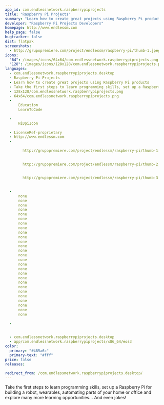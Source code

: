 ```yaml
---
app_id: com.endlessnetwork.raspberrypiprojects
title: "Raspberry Pi Projects"
summary: "Learn how to create great projects using Raspberry Pi products"
developer: "Raspberry Pi Projects Developers"
homepage: http://www.endlessm.com
help_page: false
bugtracker: false
dist: flatpak
screenshots:
  - http://grupopremiere.com/project/endlessm/raspberry-pi/thumb-1.jpeg
icons:
  "64": /images/icons/64x64/com.endlessnetwork.raspberrypiprojects.png
  "128": /images/icons/128x128/com.endlessnetwork.raspberrypiprojects.png
languages:
  - com.endlessnetwork.raspberrypiprojects.desktop
  - Raspberry Pi Projects
  - Learn how to create great projects using Raspberry Pi products
  - Take the first steps to learn programming skills, set up a Raspberry Pi for building a robot, wearables, automating parts of your home or office and explore many more learning opportunities... And even jokes!
  - 128x128/com.endlessnetwork.raspberrypiprojects.png
  - 64x64/com.endlessnetwork.raspberrypiprojects.png
  - 
      Education
      LearnToCode
    
  - 
      HiDpiIcon
    
  - LicenseRef-proprietary
  - http://www.endlessm.com
  - 
      
        http://grupopremiere.com/project/endlessm/raspberry-pi/thumb-1.jpeg
      
      
        http://grupopremiere.com/project/endlessm/raspberry-pi/thumb-2.jpeg
      
      
        http://grupopremiere.com/project/endlessm/raspberry-pi/thumb-3.jpeg
      
    
  - 
      none
      none
      none
      none
      none
      none
      none
      none
      none
      none
      none
      none
      none
      none
      none
      none
      none
      none
      none
      none
      none
      none
      none
      none
      none
      none
      none
    
  - 
      
    
  - com.endlessnetwork.raspberrypiprojects.desktop
  - app/com.endlessnetwork.raspberrypiprojects/x86_64/eos3
color:
  primary: "#485a6c"
  primary-text: "#fff"
price: false
releases:

redirect_from: /com.endlessnetwork.raspberrypiprojects.desktop/
---
```


<p>Take the first steps to learn programming skills, set up a Raspberry Pi for building a robot, wearables, automating parts of your home or office and explore many more learning opportunities... And even jokes!</p>